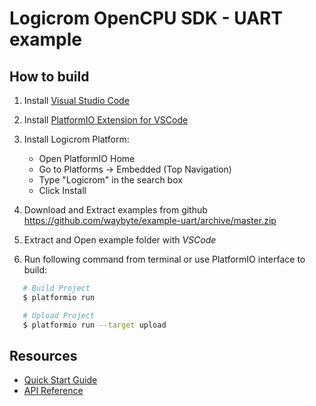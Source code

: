 # Logicrom OpenCPU SDK - UART example

## How to build

1. Install [Visual Studio Code](https://code.visualstudio.com/)
2. Install [PlatformIO Extension for VSCode](https://platformio.org/platformio-ide)
3. Install Logicrom Platform:

   * Open PlatformIO Home
   * Go to Platforms -> Embedded (Top Navigation)
   * Type "Logicrom" in the search box
   * Click Install

4. Download and Extract examples from github https://github.com/waybyte/example-uart/archive/master.zip
5. Extract and Open example folder with *VSCode*
6. Run following command from terminal or use PlatformIO interface to build:

```bash
   # Build Project
   $ platformio run

   # Upload Project
   $ platformio run --target upload
```


## Resources

* [Quick Start Guide](https://docs.logicrom.com/en/latest/book/quick_start.html)
* [API Reference](https://docs.logicrom.com/)

